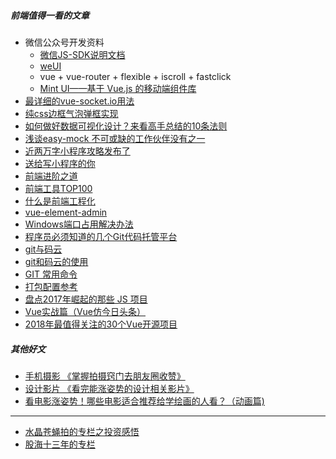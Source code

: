 ##### 前端值得一看的文章
<!-- 微信公众号开发资料 -->
-  微信公众号开发资料
    - [微信JS-SDK说明文档](https://developers.weixin.qq.com/doc/offiaccount/OA_Web_Apps/JS-SDK.html)
    - [weUI](https://weui.io/)
    - vue + vue-router + flexible + iscroll + fastclick
    - [Mint UI——基于 Vue.js 的移动端组件库](http://mint-ui.github.io/#!/zh-cn)
- [最详细的vue-socket.io用法](https://www.jianshu.com/p/d509e8695850)
- [纯css边框气泡弹框实现](https://www.cnblogs.com/daxiong/articles/3158630.html)
- [如何做好数据可视化设计？来看高手总结的10条法则](https://www.uisdc.com/10-rules-of-dashboard-design)
- [浅谈easy-mock 不可或缺的工作伙伴没有之一](https://www.cnblogs.com/susouth/articles/9944555.html)
- [近两万字小程序攻略发布了](https://juejin.im/post/5b8fd1416fb9a05cf3710690)
- [送给写小程序的你](https://juejin.im/post/5b0ccd4e51882515861d2347)
- [前端进阶之道](https://yuchengkai.cn/docs/frontend/#new)
- [前端工具TOP100](https://www.awesomes.cn/rank)
- [什么是前端工程化](https://github.com/fouber/blog/issues/10?from=timeline&isappinstalled=0#)
- [vue-element-admin](https://panjiachen.gitee.io/vue-element-admin-site/zh/guide/#%E5%8A%9F%E8%83%BD)
- [Windows端口占用解决办法](https://www.jianshu.com/p/8de15e9ee7a0)
- [程序员必须知道的几个Git代码托管平台](https://www.cnblogs.com/zjoch/p/5291901.html)
- [git与码云](https://www.jianshu.com/p/8f068dca7254)
- [git和码云的使用](https://www.cnblogs.com/riverdubu/p/6491944.html)
- [GIT 常用命令](https://www.cnblogs.com/chenwolong/p/GIT.html)
- [打包配置参考](https://github.com/lhy2813419591/webpackTemplate)
- [盘点2017年崛起的那些 JS 项目](http://www.yyyweb.com/5028.html)
- [Vue实战篇（Vue仿今日头条）](https://juejin.im/post/5a7914386fb9a063543c0f44?utm_source=gold_browser_extension#heading-10)
- [2018年最值得关注的30个Vue开源项目](https://juejin.im/entry/5b0dfa9151882539e7429714?utm_source=gold_browser_extension)

##### 其他好文
- [手机摄影 《掌握拍摄窍门去朋友圈收赞》](https://www.uisdc.com/zt/phone-photography)
- [设计影片 《看完能涨姿势的设计相关影片》](https://www.uisdc.com/zt/design-films)
- [看电影涨姿势！哪些电影适合推荐给学绘画的人看？（动画篇)](https://www.uisdc.com/cartoon-for-painting-learner)

---
- [水晶苍蝇拍的专栏之投资感悟](https://xueqiu.com/1449612549/column)
- [股海十三年的专栏](https://xueqiu.com/6510147098/column)


